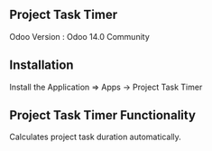 Project Task Timer
------------------------------------

Odoo Version : Odoo 14.0 Community

Installation
-------------------------------------
Install the Application => Apps -> Project Task Timer

Project Task Timer Functionality
---------------------------------------------

Calculates project task duration automatically.
